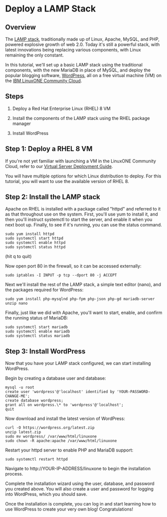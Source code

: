 Deploy a LAMP Stack
===================

Overview
--------

The [LAMP stack](https://www.ibm.com/cloud/learn/lamp-stack-explained), traditionally made up of Linux, Apache, MySQL, and PHP, powered explosive growth of web 2.0. Today it's still a powerful stack, with latest innovations being replacing various components, with Linux remaining the only constant.

In this tutorial, we'll set up a basic LAMP stack using the traditional components, with the new MariaDB in place of MySQL, and deploy the popular blogging software, [WordPress](https://wordpress.org), all on a free virtual machine (VM) on the [IBM LinuxONE Community Cloud](https://developer.ibm.com/components/ibm-linuxone/gettingstarted/).

Steps
-----

1. Deploy a Red Hat Enterprise Linux (RHEL) 8 VM

2. Install the components of the LAMP stack using the RHEL package manager

3. Install WordPress

Step 1: Deploy a RHEL 8 VM
--------------------------

If you're not yet familiar with launching a VM in the LinuxONE Community Cloud, refer to our [Virtual Server Deployment Guide](https://github.com/linuxone-community-cloud/technical-resources/blob/master/faststart/deploy-virtual-server.md).

You will have multiple options for which Linux distribution to deploy. For this tutorial, you will want to use the available version of RHEL 8.

Step 2: Install the LAMP stack
------------------------------

Apache on RHEL is installed with a package called "httpd" and referred to it as that throughout use on the system. First, you'll use yum to install it, and then you'll instruct systemctl to start the server, and enable it when you next boot up. Finally, to see if it's running, you can use the status command.

```
sudo yum install httpd
sudo systemctl start httpd
sudo systemctl enable httpd
sudo systemctl status httpd
```

(hit q to quit)

Now open port 80 in the firewall, so it can be accessed externally:

```
sudo iptables -I INPUT -p tcp --dport 80 -j ACCEPT
```

Next we'll install the rest of the LAMP stack, a simple text editor (nano), and the packages required for WordPress:

```
sudo yum install php-mysqlnd php-fpm php-json php-gd mariadb-server unzip nano
```

Finally, just like we did with Apache, you'll want to start, enable, and confirm the running status of MariaDB:

```
sudo systemctl start mariadb
sudo systemctl enable mariadb
sudo systemctl status mariadb
```

Step 3: Install WordPress
-------------------------

Now that you have your LAMP stack configured, we can start installing WordPress.

Begin by creating a database user and database:


```
mysql -u root
create user 'wordpress'@'localhost' identified by 'YOUR-PASSWORD-CHANGE-ME';
create database wordpress;
grant all on wordpress.\* to 'wordpress'@'localhost';
quit
```

Now download and install the latest version of WordPress:

```
curl -O https://wordpress.org/latest.zip
unzip latest.zip
sudo mv wordpress/ /var/www/html/linuxone
sudo chown -R apache:apache /var/www/html/linuxone
```

Restart your httpd server to enable PHP and MariaDB support:

```
sudo systemctl restart httpd
```

Navigate to http://YOUR-IP-ADDRESS/linuxone to begin the installation process.

Complete the installation wizard using the user, database, and password you created above. You will also create a user and password for logging into WordPress, which you should save.

Once the installation is complete, you can log in and start learning how to use WordPress to create your very own blog! Congratulations!

